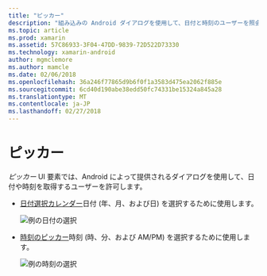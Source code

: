 ```yaml
---
title: "ピッカー"
description: "組み込みの Android ダイアログを使用して、日付と時刻のユーザーを照会するには"
ms.topic: article
ms.prod: xamarin
ms.assetid: 57C86933-3F04-47DD-9839-72D522D73330
ms.technology: xamarin-android
author: mgmclemore
ms.author: mamcle
ms.date: 02/06/2018
ms.openlocfilehash: 36a246f77865d9b6f0f1a3583d475ea2062f885e
ms.sourcegitcommit: 6cd40d190abe38edd50fc74331be15324a845a28
ms.translationtype: MT
ms.contentlocale: ja-JP
ms.lasthandoff: 02/27/2018
---
```

# <a name="pickers"></a>ピッカー


*ピッカー* UI 要素では、Android によって提供されるダイアログを使用して、日付や時刻を取得するユーザーを許可します。

-   [日付選択カレンダー](~/android/user-interface/controls/pickers/date-picker.md)日付 (年、月、および日) を選択するために使用します。

    ![例の日付の選択](images/date-picker.png)

-   [時刻のピッカー](~/android/user-interface/controls/pickers/time-picker.md)時刻 (時、分、および AM/PM) を選択するために使用します。

    ![例の時刻の選択](images/time-picker.png)
